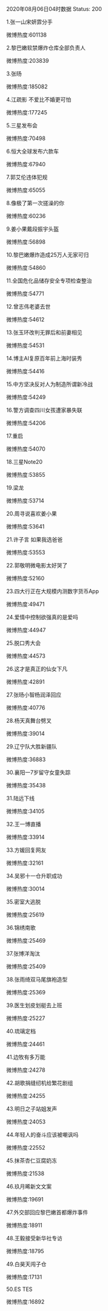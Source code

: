 2020年08月06日04时数据
Status: 200

1.张一山宋妍霏分手

微博热度:601138

2.黎巴嫩软禁爆炸仓库全部负责人

微博热度:203839

3.张旸

微博热度:185082

4.江疏影 不爱比不婚更可怕

微博热度:177245

5.三星发布会

微博热度:70498

6.恒大全球发布六款车

微博热度:67940

7.郭艾伦违体犯规

微博热度:65055

8.像极了第一次搓澡的你

微博热度:60236

9.姜小果戴段振宇头盔

微博热度:56898

10.黎巴嫩爆炸造成25万人无家可归

微博热度:54860

11.全国危化品储存安全专项检查整治

微博热度:54771

12.曾志伟老婆去世

微博热度:54612

13.张玉环改判无罪后和前妻相见

微博热度:54531

14.博主AI复原百年前上海时装秀

微博热度:54416

15.中方坚决反对人为制造所谓新冷战

微博热度:54249

16.警方调查四川女孩遭家暴失联

微博热度:54206

17.重启

微博热度:54070

18.三星Note20

微博热度:53855

19.梁龙

微博热度:53714

20.周寻说喜欢姜小果

微博热度:53641

21.许子言 如果我选爸爸

微博热度:53553

22.郭敬明微电影太好哭了

微博热度:52160

23.四大行正在大规模内测数字货币App

微博热度:49471

24.爱情中控制欲强真的是爱吗

微博热度:44947

25.脱口秀大会

微博热度:44573

26.这才是真正的仙女下凡

微博热度:42891

27.张旸小智杨润泽回应

微博热度:40776

28.杨天真舞台劈叉

微博热度:39014

29.辽宁队大胜新疆队

微博热度:36883

30.襄阳一7岁留守女童失踪

微博热度:35438

31.陆远下线

微博热度:34105

32.王一博直播

微博热度:33914

33.方媛回复网友

微博热度:32161

34.吴邪十一仓升职成功

微博热度:30014

35.密室大逃脱

微博热度:25619

36.锦绣南歌

微博热度:25469

37.张博洋淘汰

微博热度:25409

38.张雨绮双马尾旗袍造型

微博热度:25369

39.医生划皮划艇去上班

微博热度:25227

40.琉璃定档

微博热度:24461

41.边牧有多万能

微博热度:24278

42.胡歌捐缝纫机给繁花剧组

微博热度:24255

43.明日之子站姐发声

微博热度:24053

44.年轻人的奋斗应该被嘲讽吗

微博热度:22552

45.抹茶杏仁豆腐奶冻

微博热度:21538

46.玖月晞新文文案

微博热度:19691

47.外交部回应黎巴嫩首都爆炸事件

微博热度:18911

48.王毅接受新华社专访

微博热度:18795

49.白昊天闯子仓

微博热度:17131

50.ES TES

微博热度:16892

